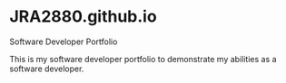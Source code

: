 # JRA2880.github.io
Software Developer Portfolio

This is my software developer portfolio to demonstrate my abilities as a software developer.
